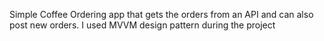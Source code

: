 Simple Coffee Ordering app that gets the orders from an API and can also post new orders. I used MVVM design pattern during the project
